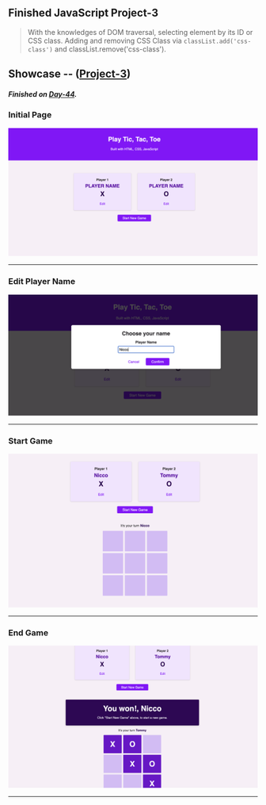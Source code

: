 ## Finished JavaScript Project-3
> With the knowledges of DOM traversal, selecting element by its ID or CSS class. Adding and removing CSS Class via `classList.add('css-class')` and classList.remove('css-class').

## Showcase -- ([Project-3](/Code_Snippets/Project-3))
##### Finished on [Day-44](/Notes/Day-44).
### Initial Page
<img alt="index.html" src="/Code_Snippets/Project-3/showcase/initial.png" />

---

### Edit Player Name
<img alt="edit-name" src="/Code_Snippets/Project-3/showcase/edit-name.png" />

---

### Start Game
<img alt="start-game" src="/Code_Snippets/Project-3/showcase/start-game.png" />

---

### End Game
<img alt="end-game" src="/Code_Snippets/Project-3/showcase/end-game.png" />

---
